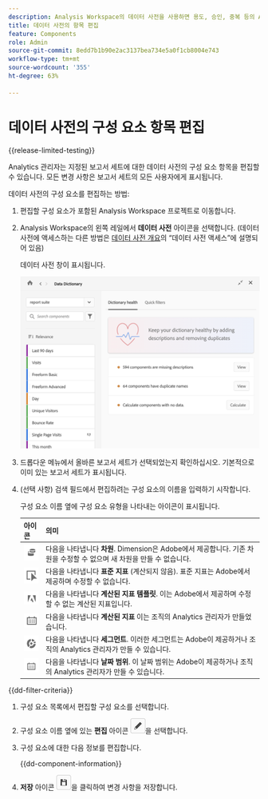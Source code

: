 ```yaml
---
description: Analysis Workspace의 데이터 사전을 사용하면 용도, 승인, 중복 등의 Analysis Workspace의 다양한 구성 요소를 분류하고 추적할 수 있습니다.
title: 데이터 사전의 항목 편집
feature: Components
role: Admin
source-git-commit: 8edd7b1b90e2ac3137bea734e5a0f1cb8004e743
workflow-type: tm+mt
source-wordcount: '355'
ht-degree: 63%

---
```


# 데이터 사전의 구성 요소 항목 편집

{{release-limited-testing}}

Analytics 관리자는 지정된 보고서 세트에 대한 데이터 사전의 구성 요소 항목을 편집할 수 있습니다. 모든 변경 사항은 보고서 세트의 모든 사용자에게 표시됩니다.

데이터 사전의 구성 요소를 편집하는 방법:

1. 편집할 구성 요소가 포함된 Analysis Workspace 프로젝트로 이동합니다.

1. Analysis Workspace의 왼쪽 레일에서 **데이터 사전** 아이콘을 선택합니다. (데이터 사전에 액세스하는 다른 방법은 [데이터 사전 개요](/help/analyze/analysis-workspace/components/data-dictionary/data-dictionary-overview.md)의 “데이터 사전 액세스”에 설명되어 있음)

   데이터 사전 창이 표시됩니다.

   ![데이터 사전 관리자 보기](assets/data-dictionary-admin.png)

1. 드롭다운 메뉴에서 올바른 보고서 세트가 선택되었는지 확인하십시오. 기본적으로 이미 있는 보고서 세트가 표시됩니다.

1. (선택 사항) 검색 필드에서 편집하려는 구성 요소의 이름을 입력하기 시작합니다.

   구성 요소 이름 옆에 구성 요소 유형을 나타내는 아이콘이 표시됩니다.

   | 아이콘 | 의미 |
   |---------|----------|
   | ![Dimension 아이콘](assets/dimension-icon.png) | 다음을 나타냅니다 **차원**. Dimension은 Adobe에서 제공합니다. 기존 차원을 수정할 수 없으며 새 차원을 만들 수 없습니다. |
   | ![지표 아이콘](assets/default-metric-icon.png) | 다음을 나타냅니다 **표준 지표** (계산되지 않음). 표준 지표는 Adobe에서 제공하며 수정할 수 없습니다. |
   | ![Adobe 아이콘](assets/default-calc-metric-icon.png) | 다음을 나타냅니다 **계산된 지표 템플릿**. 이는 Adobe에서 제공하며 수정할 수 없는 계산된 지표입니다. |
   | ![계산기 아이콘](assets/calculated-metric-icon-created.png) | 다음을 나타냅니다 **계산된 지표** 이는 조직의 Analytics 관리자가 만들었습니다. <!-- Delete all the comments... Components with this icon can be modified by an Analytics administrator. New calculated metrics can be created by an Analytics administrator, as described in [Metrics](/help/analyze/analysis-workspace/components/apply-create-metrics.md). --> |
   | ![세그먼트 아이콘](assets/segment-icon.png) | 다음을 나타냅니다 **세그먼트**. 이러한 세그먼트는 Adobe이 제공하거나 조직의 Analytics 관리자가 만들 수 있습니다.<!-- Segments that were created byComponents with this icon can be modified by an Analytics administrator, as described in [Edit component entries in the Data Dictionary](/help/analyze/analysis-workspace/components/data-dictionary/edit-entries-data-dictionary.md). New calculated metrics can also be created by an Analytics administrator, as described in [Metrics](/help/analyze/analysis-workspace/components/apply-create-metrics.md). --> |
   | ![날짜 범위 아이콘](assets/date-range-icon.png) | 다음을 나타냅니다 **날짜 범위**. 이 날짜 범위는 Adobe이 제공하거나 조직의 Analytics 관리자가 만들 수 있습니다. <!-- Components with this icon can be modified by an Analytics administrator. New date ranges can also be created by an Analytics administrator, as described in [Create custom date ranges](/help/analyze/analysis-workspace/components/calendar-date-ranges/custom-date-ranges.md). --> |

{{dd-filter-criteria}}

1. 구성 요소 목록에서 편집할 구성 요소를 선택합니다.

1. 구성 요소 이름 옆에 있는 **편집** 아이콘 ![데이터 사전 편집 아이콘](assets/data-dictionary-edit-icon.png)을 선택합니다.

1. 구성 요소에 대한 다음 정보를 편집합니다.

   {{dd-component-information}}

1. **저장** 아이콘 ![데이터 사전 저장 아이콘](assets/data-dictionary-save-icon.png)을 클릭하여 변경 사항을 저장합니다.
